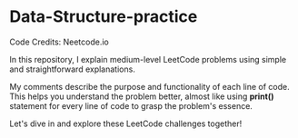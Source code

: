 # Data-Structure-practice

Code
Credits: Neetcode.io

In this repository, I explain medium-level LeetCode problems using simple and straightforward explanations.

My comments describe the purpose and functionality of each line of code. This helps you understand the problem better, almost like using **print()** statement for every line of code to grasp the problem's essence. 

Let's dive in and explore these LeetCode challenges together! 
